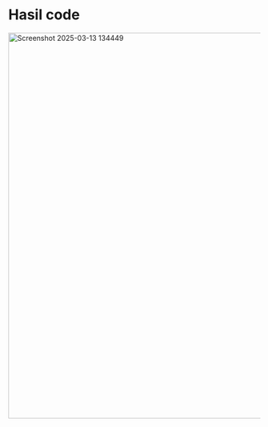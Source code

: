 # Hasil code
<img width="769" alt="Screenshot 2025-03-13 134449" src="https://github.com/user-attachments/assets/8483534a-1757-4250-ab93-a720a61d8415" />

